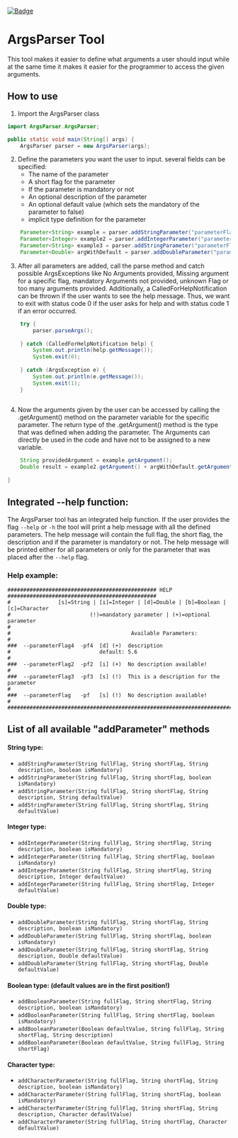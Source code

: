 [![Badge](https://img.shields.io/badge/release-v1.0.0-brightgreen)](https://github.com/AbUndMax/Java_ArgsParser/releases/tag/Release_v1.0.0)
# ArgsParser Tool
This tool makes it easier to define what arguments a user should input while at the same time it makes it easier for 
the programmer to access the given arguments.

## How to use
1. Import the ArgsParser class

```Java
import ArgsParser.ArgsParser;

public static void main(String[] args) {
    ArgsParser parser = new ArgsParser(args);
```
2. Define the parameters you want the user to input. several fields can be specified:
   - The name of the parameter
   - A short flag for the parameter
   - If the parameter is mandatory or not
   - An optional description of the parameter
   - An optional default value (which sets the mandatory of the parameter to false)
   - implicit type definition for the parameter
```Java
    Parameter<String> example = parser.addStringParameter("parameterFlag", "pf", true);
    Parameter<Integer> example2 = parser.addIntegerParameter("parameterFlag2", "pf2", false);
    Parameter<String> example3 = parser.addStringParameter("parameterFlag3", "pf3", "This is a description for the parameter", true);
    Parameter<Double> argWithDefault = parser.addDoubleParameter("parameterFlag4", "pf4", "description", 5.6);
```
3. After all parameters are added, call the parse method and catch possible ArgsExceptions like No Arguments provided, 
Missing argument for a specific flag, mandatory Arguments not provided, unknown Flag or too many arguments provided. 
Additionally, a CalledForHelpNotification can be thrown if the user wants to see the help message. Thus, we want to 
exit with status code 0 if the user asks for help and with status code 1 if an error occurred.
```Java
    try {
        parser.parseArgs();
        
    } catch (CalledForHelpNotification help) {
        System.out.println(help.getMessage());
        System.exit(0);
        
    } catch (ArgsException e) {
        System.out.println(e.getMessage());
        System.exit(1);
    }
    
```
4. Now the arguments given by the user can be accessed by calling the .getArgument() method on the parameter variable for the specific parameter.
The return type of the .getArgument() method is the type that was defined when adding the parameter. The Arguments can 
directly be used in the code and have not to be assigned to a new variable.
```Java
    String providedArgument = example.getArgument();
    Double result = example2.getArgument() + argWithDefault.getArgument();
    
}
```

## Integrated --help function:
The ArgsParser tool has an integrated help function. If the user provides the flag `--help` or `-h` the tool will print
a help message with all the defined parameters. The help message will contain the full flag, the short flag, the description
and if the parameter is mandatory or not. The help message will be printed either for all parameters or only for the
parameter that was placed after the `--help` flag.

### Help example:
```
############################################### HELP ###############################################
#               [s]=String | [i]=Integer | [d]=Double | [b]=Boolean | [c]=Character
#                         (!)=mandatory parameter | (+)=optional parameter
#
#                                      Available Parameters:
#
###  --parameterFlag4  -pf4  [d] (+)  description
#                            default: 5.6
#
###  --parameterFlag2  -pf2  [i] (+)  No description available!
#
###  --parameterFlag3  -pf3  [s] (!)  This is a description for the parameter
#
###  --parameterFlag   -pf   [s] (!)  No description available!
#
####################################################################################################
```

## List of all available "addParameter" methods

#### String type:
- `addStringParameter(String fullFlag, String shortFlag, String description, boolean isMandatory)`
- `addStringParameter(String fullFlag, String shortFlag, boolean isMandatory)`
- `addStringParameter(String fullFlag, String shortFlag, String description, String defaultValue)`
- `addStringParameter(String fullFlag, String shortFlag, String defaultValue)`

#### Integer type:
- `addIntegerParameter(String fullFlag, String shortFlag, String description, boolean isMandatory)`
- `addIntegerParameter(String fullFlag, String shortFlag, boolean isMandatory)`
- `addIntegerParameter(String fullFlag, String shortFlag, String description, Integer defaultValue)`
- `addIntegerParameter(String fullFlag, String shortFlag, Integer defaultValue)`

#### Double type:
- `addDoubleParameter(String fullFlag, String shortFlag, String description, boolean isMandatory)`
- `addDoubleParameter(String fullFlag, String shortFlag, boolean isMandatory)`
- `addDoubleParameter(String fullFlag, String shortFlag, String description, Double defaultValue)`
- `addDoubleParameter(String fullFlag, String shortFlag, Double defaultValue)`

#### Boolean type: (default values are in the first position!)
- `addBooleanParameter(String fullFlag, String shortFlag, String description, boolean isMandatory)`
- `addBooleanParameter(String fullFlag, String shortFlag, boolean isMandatory)`
- `addBooleanParameter(Boolean defaultValue, String fullFlag, String shortFlag, String description)`
- `addBooleanParameter(Boolean defaultValue, String fullFlag, String shortFlag)`

#### Character type:
- `addCharacterParameter(String fullFlag, String shortFlag, String description, boolean isMandatory)`
- `addCharacterParameter(String fullFlag, String shortFlag, boolean isMandatory)`
- `addCharacterParameter(String fullFlag, String shortFlag, String description, Character defaultValue)`
- `addCharacterParameter(String fullFlag, String shortFlag, Character defaultValue)`
